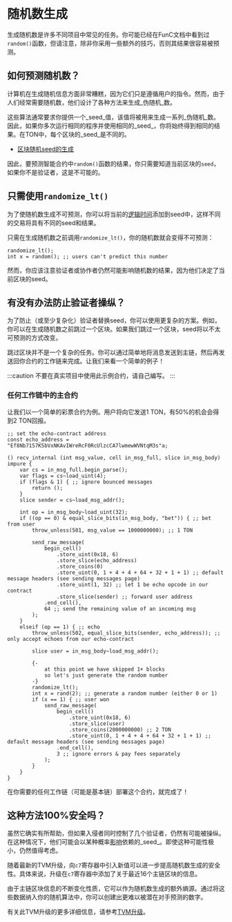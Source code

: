 # 随机数生成

生成随机数是许多不同项目中常见的任务。你可能已经在FunC文档中看到过`random()`函数，但请注意，除非你采用一些额外的技巧，否则其结果很容易被预测。

## 如何预测随机数？

计算机在生成随机信息方面非常糟糕，因为它们只是遵循用户的指令。然而，由于人们经常需要随机数，他们设计了各种方法来生成_伪随机_数。

这些算法通常要求你提供一个_seed_值，该值将被用来生成一系列_伪随机_数。因此，如果你多次运行相同的程序并使用相同的_seed_，你将始终得到相同的结果。在TON中，每个区块的_seed_是不同的。

- [区块随机seed的生成](/develop/smart-contracts/security/random)

因此，要预测智能合约中`random()`函数的结果，你只需要知道当前区块的`seed`，如果你不是验证者，这是不可能的。

## 只需使用`randomize_lt()`

为了使随机数生成不可预测，你可以将当前的[逻辑时间](/develop/smart-contracts/guidelines/message-delivery-guarantees#what-is-a-logical-time)添加到seed中，这样不同的交易将具有不同的seed和结果。

只需在生成随机数之前调用`randomize_lt()`，你的随机数就会变得不可预测：

```func
randomize_lt();
int x = random(); ;; users can't predict this number
```

然而，你应该注意验证者或协作者仍然可能影响随机数的结果，因为他们决定了当前区块的seed。

## 有没有办法防止验证者操纵？

为了防止（或至少复杂化）验证者替换seed，你可以使用更复杂的方案。例如，你可以在生成随机数之前跳过一个区块。如果我们跳过一个区块，seed将以不太可预测的方式改变。

跳过区块并不是一个复杂的任务。你可以通过简单地将消息发送到主链，然后再发送回你合约的工作链来完成。让我们来看一个简单的例子！

:::caution
不要在真实项目中使用此示例合约，请自己编写。
:::

### 任何工作链中的主合约

让我们以一个简单的彩票合约为例。用户将向它发送1 TON，有50%的机会会得到2 TON回报。

```func
;; set the echo-contract address
const echo_address = "Ef8Nb7157K5bVxNKAvIWreRcF0RcUlzcCA7lwmewWVNtqM3s"a;

() recv_internal (int msg_value, cell in_msg_full, slice in_msg_body) impure {
    var cs = in_msg_full.begin_parse();
    var flags = cs~load_uint(4);
    if (flags & 1) { ;; ignore bounced messages
        return ();
    }
    slice sender = cs~load_msg_addr();

    int op = in_msg_body~load_uint(32);
    if ((op == 0) & equal_slice_bits(in_msg_body, "bet")) { ;; bet from user
        throw_unless(501, msg_value == 1000000000); ;; 1 TON

        send_raw_message(
            begin_cell()
                .store_uint(0x18, 6)
                .store_slice(echo_address)
                .store_coins(0)
                .store_uint(0, 1 + 4 + 4 + 64 + 32 + 1 + 1) ;; default message headers (see sending messages page)
                .store_uint(1, 32) ;; let 1 be echo opcode in our contract
                .store_slice(sender) ;; forward user address
            .end_cell(),
            64 ;; send the remaining value of an incoming msg
        );
    }
    elseif (op == 1) { ;; echo
        throw_unless(502, equal_slice_bits(sender, echo_address)); ;; only accept echoes from our echo-contract

        slice user = in_msg_body~load_msg_addr();

        {-
            at this point we have skipped 1+ blocks
            so let's just generate the random number
        -}
        randomize_lt();
        int x = rand(2); ;; generate a random number (either 0 or 1)
        if (x == 1) { ;; user won
            send_raw_message(
                begin_cell()
                    .store_uint(0x18, 6)
                    .store_slice(user)
                    .store_coins(2000000000) ;; 2 TON
                    .store_uint(0, 1 + 4 + 4 + 64 + 32 + 1 + 1) ;; default message headers (see sending messages page)
                .end_cell(),
                3 ;; ignore errors & pay fees separately
            );
        }
    }
}
```

在你需要的任何工作链（可能是基本链）部署这个合约，就完成了！

## 这种方法100%安全吗？

虽然它确实有所帮助，但如果入侵者同时控制了几个验证者，仍然有可能被操纵。在这种情况下，他们可能会以某种概率[影响](/develop/smart-contracts/security/random#conclusion)依赖的_seed_。即使这种可能性极小，仍然值得考虑。

随着最新的TVM升级，向`c7`寄存器中引入新值可以进一步提高随机数生成的安全性。具体来说，升级在`c7`寄存器中添加了关于最近16个主链区块的信息。

由于主链区块信息的不断变化性质，它可以作为随机数生成的额外熵源。通过将这些数据纳入你的随机算法中，你可以创建出更难以被潜在对手预测的数字。

有关此TVM升级的更多详细信息，请参考[TVM升级](/learn/tvm-instructions/tvm-upgrade-2023-07)。
